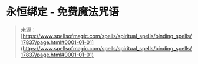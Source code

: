 <!--yml

category: 未分类

日期：2024年06月12日 18:59:08

-->

# 永恒绑定 - 免费魔法咒语

> 来源：[https://www.spellsofmagic.com/spells/spiritual_spells/binding_spells/17837/page.html#0001-01-01](https://www.spellsofmagic.com/spells/spiritual_spells/binding_spells/17837/page.html#0001-01-01)
